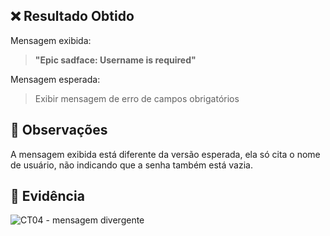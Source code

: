 ## ❌ Resultado Obtido

Mensagem exibida:
> **"Epic sadface: Username is required"**

Mensagem esperada:
> Exibir mensagem de erro de campos obrigatórios 

## 📝 Observações
A mensagem exibida está diferente da versão esperada, ela só cita o nome de usuário, não indicando que a senha também está vazia.

## 📸 Evidência

![CT04 - mensagem divergente](../../evidencias-login/CT04/ct04-bug-mensagem-diferente.png)
